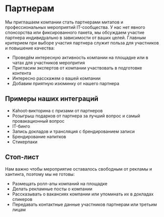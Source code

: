 # Партнерам
Мы приглашаем компании стать партнерами митапов и профессиональных мероприятий IT-сообщества. У нас нет явного спонсорства или фиксированного пакета, мы обсуждаем участие партнера индивидуально в зависимости от ваших целей. Главным критерием при выборе участия партнера служит польза для участников и повышение качества:
- Проведём интересную активность компании на площадке или в чатах для участников меропрития
- Пригласим экспертов от компании участвовать в подготовке контента
- Интересно расскажем о вашей компании
- Добавим приятную изюминку от нашего партнера

## Примеры наших интеграций
- Kahoot-викторина с призами от партнеров
- Розыгрыш подарков от партнера за лучший вопрос и самый провакационный вопрос
- IT-бинго
- Запись докладов и трансляция с брендированием записи
- Брендирование напитков
- Стикерпаки

## Стоп-лист
Нам важно чтобы мероприятие оставалось свободным от рекламы и хантинга, поэтому мы не готовы:
- Размещать ролл-апы компаний на площадке
- Делать рекламные посты о компании
- Рассказывать о вакансиях компании или упоминать их в докладах спикеров
- Передавать контактные данные участников партнерам или третьим лицам
